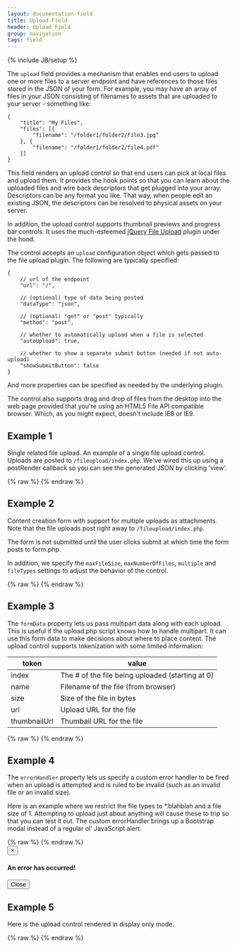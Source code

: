 ```yaml
---
layout: documentation-field
title: Upload Field
header: Upload Field
group: navigation
tags: field
---
```

{% include JB/setup %}

The ```upload``` field provides a mechanism that enables end users to upload one or more files to a server endpoint and
have references to those files stored in the JSON of your form.  For example, you may have an array of files in your
JSON consisting of filenames to assets that are uploaded to your server - something like:

```
{
    "title": "My Files",
    "files": [{
        "filename": "/folder1/folder2/file3.jpg"
    }, {
        "filename": "/folder1/folder2/file4.pdf"
    }]
}
````

This field renders an upload control so that end users can pick at local files and upload them.  It provides the hook
points so that you can learn about the uploaded files and wire back descriptors that get plugged into your array.
Descriptors can be any format you like.  That way, when people edit an existing JSON, the descriptors can be resolved
to physical assets on your server.

In addition, the upload control supports thumbnail previews and progress bar controls.  It uses the much-esteemed
<a href="http://blueimp.github.io/jQuery-File-Upload/">jQuery File Upload</a> plugin under the hood.

The control accepts an <code>upload</code> configuration object which gets passed to the file upload plugin.
The following are typically specified:

```
{
    // url of the endpoint
    "url": "/",

    // (optional) type of data being posted
    "dataType": "json",

    // (optional) "get" or "post" typically
    "method": "post",

    // whether to automatically upload when a file is selected
    "autoUpload": true,

    // whether to show a separate submit button (needed if not auto-upload)
    "showSubmitButton": false
}
````

And more properties can be specified as needed by the underlying plugin.

The control also supports drag and drop of files from the desktop into the web page provided that you're using
an HTML5 File API compatible browser.  Which, as you might expect, doesn't include IE8 or IE9.

<!-- INCLUDE_API_DOCS: upload -->


## Example 1
Single related file upload.
An example of a single file upload control.  Uploads are posted to <code>/fileupload/index.php</code>.
We've wired this up using a postRender callback so you can see the generated JSON by clicking 'view'.
<div id="field1"> </div>
{% raw %}
<script type="text/javascript" id="field1-script">
$("#field1").alpaca({
    "view": "bootstrap-create",
    "schema": {
        "type": "array",
    },
    "options": {
        "type": "upload",
        "label": "Upload File",
        "upload": {
            "url": "http://www.alpacajs.org/fileupload/index.php",
            "autoUpload": true
        },
        "name": "files"
    },
    "postRender": function(control) {
        var button = $("<button class='btn btn-default'>View</button>");
        control.getFieldEl().append("<br/>").append(button);
        $(button).click(function() {
            alert(JSON.stringify(control.getValue(), null, 3));
        });
    }
});
</script>
{% endraw %}




## Example 2
Content creation form with support for multiple uploads as attachments.  Note that the file uploads post right away
to <code>/fileupload/index.php</code>.

The form is not submitted until the user clicks submit at which time the form posts to form.php.

In addition, we specify the <code>maxFileSize</code>, <code>maxNumberOfFiles</code>, <code>multiple</code> and
<code>fileTypes</code> settings to adjust the behavior of the control.

<div id="field2"> </div>
{% raw %}
<script type="text/javascript" id="field2-script">
$("#field2").alpaca({
    "view": "bootstrap-create",
    "schema": {
        "type": "object",
        "properties": {
            "title": {
                "type": "string",
                "title": "Title",
                "required": true
            },
            "files": {
                "type": "array",
                "title": "Files",
                "required": true
            }
        }
    },
    "options": {
        "fields": {
            "files": {
                "type": "upload",
                "multiple": true,
                "maxFileSize": 25000000,
                "maxNumberOfFiles": 3,
                "fileTypes": "(\.|\/)(gif|jpe?g|png)$",
                "upload": {
                    "url": "http://www.alpacajs.org/fileupload/index.php"
                },
                "name": "files"
            }
        },
        "focus": true,
        "form": {
            "attributes": {
                "method": "POST",
                "action": "http://www.alpacajs.org/php/echo.php",
                "enctype": "multipart/form-data"
            },
            "buttons": {
                "submit": {
                    "value": "Submit"
                }
            }
        }
    }
});
</script>
{% endraw %}




## Example 3
The <code>formData</code> property lets us pass multipart data along with each upload.  This is useful if the upload.php script
knows how to handle multipart.  It can use this form data to make decisions about where to place content.  The upload
control supports tokenization with some limited information:

<table class="table table-bordered table-striped">
    <thead>
        <tr>
            <th>token</th>
            <th>value</th>
        </tr>
    </thead>
    <tbody>
        <tr>
            <td>index</td>
            <td>The # of the file being uploaded (starting at 0)</td>
        </tr>
        <tr>
            <td>name</td>
            <td>Filename of the file (from browser)</td>
        </tr>
        <tr>
            <td>size</td>
            <td>Size of the file in bytes</td>
        </tr>
        <tr>
            <td>url</td>
            <td>Upload URL for the file</td>
        </tr>
        <tr>
            <td>thumbnailUrl</td>
            <td>Thumbail URL for the file</td>
        </tr>
    </tbody>
</table>

<div id="field3"> </div>
{% raw %}
<script type="text/javascript" id="field3-script">
$("#field3").alpaca({
    "view": "bootstrap-create",
    "schema": {
        "type": "object",
        "properties": {
            "title": {
                "type": "string",
                "title": "Title",
                "required": true
            },
            "files": {
                "type": "array",
                "title": "Files",
                "required": true
            }
        }
    },
    "options": {
        "fields": {
            "files": {
                "type": "upload",
                "upload": {
                    "formData": {
                        "path": "/folder1/folder2/{filename}"
                    },
                    "url": "http://www.alpacajs.org/fileupload/index.php"
                },
                "name": "files"
            }
        },
        "focus": true,
        "form": {
            "attributes": {
                "method": "POST",
                "action": "http://www.httpbin.org/post",
                "enctype": "multipart/form-data"
            },
            "buttons": {
                "submit": {
                    "value": "Submit"
                }
            }
        }        
    }
});
</script>
{% endraw %}



## Example 4
The <code>errorHandler</code> property lets us specify a custom error handler to be fired when an upload is attempted
and is ruled to be invalid (such as an invalid file or an invalid size).

Here is an example where we restrict the file types to *.blahblah and a file size of 1.  Attempting to upload just about
anything will cause these to trip so that you can test it out.  The custom errorHandler brings up a Bootstrap modal
instead of a regular ol' JavaScript alert.

<div id="field4"> </div>
{% raw %}
<script type="text/javascript" id="field4-script">
$("#field4").alpaca({
    "view": "bootstrap-create",
    "schema": {
        "type": "object",
        "properties": {
            "files": {
                "type": "array",
                "title": "Files",
                "required": true
            }
        }
    },
    "options": {
        "fields": {
            "files": {
                "type": "upload",
                "maxFileSize": 1,
                "fileTypes": "(\.|\/)(blahblah)$",
                "maxNumberOfFiles": 3,
                "upload": {
                    "url": "http://www.alpacajs.org/fileupload/index.php"
                },
                "errorHandler": function(messages) {
                    $("#errorModal").find(".modal-body").empty().append("<p>" + messages.join("<br/>") + "</p>");
                    $("#errorModal").modal("show");
                },
                "name": "files"
            }
        },
        "focus": true,
        "form": {
            "attributes": {
                "method": "POST",
                "action": "http://www.httpbin.org/post",
                "enctype": "multipart/form-data"
            },
            "buttons": {
                "submit": {
                    "value": "Submit"
                }
            }
        }        
    }
});
</script>
{% endraw %}
<div id="errorModal" class="modal fade">
    <div class="modal-dialog">
        <div class="modal-content">
            <div class="modal-header">
                <button type="button" class="close" data-dismiss="modal" aria-hidden="true">&times;</button>
                <h4 class="modal-title">An error has occurred!</h4>
            </div>
            <div class="modal-body">
            </div>
            <div class="modal-footer">
                <button type="button" class="btn btn-default" data-dismiss="modal">Close</button>
            </div>
        </div>
    </div>
</div>

## Example 5
Here is the upload control rendered in display only mode.

<div id="field5"> </div>
{% raw %}
<script type="text/javascript" id="field5-script">
$("#field5").alpaca({
    "view": "bootstrap-display",
    "data": {
        "files": [{
            "id": "ad"
        }]
    },
    "schema": {
        "type": "object",
        "properties": {
            "files": {
                "type": "array",
                "title": "Files",
                "required": true
            }
        }
    },
    "options": {
        "fields": {
            "files": {
                "type": "upload",
                "maxFileSize": 1,
                "fileTypes": "(\.|\/)(blahblah)$",
                "maxNumberOfFiles": 3,
                "upload": {
                    "url": "http://www.alpacajs.org/fileupload/index.php"
                },
                "name": "files"
            }
        },
        "focus": true,
        "form": {
            "attributes": {
                "method": "POST",
                "action": "http://www.httpbin.org/post",
                "enctype": "multipart/form-data"
            },
            "buttons": {
                "submit": {
                    "value": "Submit"
                }
            }
        }
    }
});
</script>
{% endraw %}



